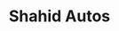---
title: "Shahid Autos"
url: /karachi/shahid-autos-shop-no-4-near-total-petrol-pump-firdous-colony-khamosh-colony-karachi-karachi-city-sindh-74600-pakistan/
shop: shop
---